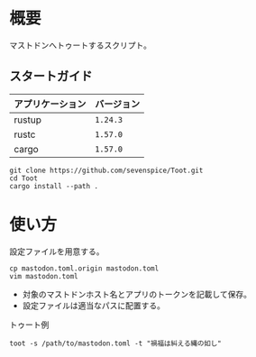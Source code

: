 # 概要

マストドンへトゥートするスクリプト。

## スタートガイド
| アプリケーション | バージョン               |
| :--------------- | :----------------------- |
| rustup           | `1.24.3`                 |
| rustc            | `1.57.0`                 |
| cargo            | `1.57.0`                 |

```
git clone https://github.com/sevenspice/Toot.git
cd Toot
cargo install --path .
```

# 使い方
設定ファイルを用意する。
```
cp mastodon.toml.origin mastodon.toml
vim mastodon.toml
```
* 対象のマストドンホスト名とアプリのトークンを記載して保存。
* 設定ファイルは適当なパスに配置する。

トゥート例
```
toot -s /path/to/mastodon.toml -t "禍福は糾える縄の如し"
```
